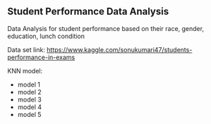 ## Student Performance Data Analysis

Data Analysis for student performance based on their race, gender, education, lunch condition

Data set link:
https://www.kaggle.com/sonukumari47/students-performance-in-exams

KNN model:
* model 1
* model 2
* model 3
* model 4 
* model 5
